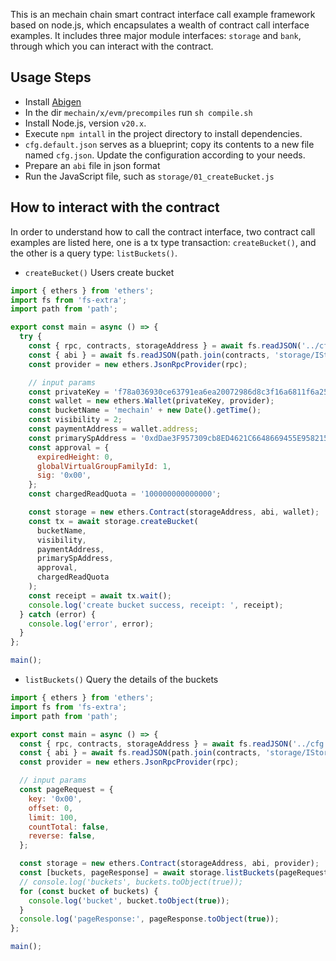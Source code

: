 

This is an mechain chain smart contract interface call example framework based on node.js, which encapsulates a wealth of contract call interface examples. It includes three major module interfaces: `storage` and `bank`, through which you can interact with the contract.

## Usage Steps
- Install [Abigen](https://geth.ethereum.org/docs/tools/abigen)
- In the dir `mechain/x/evm/precompiles` run `sh compile.sh`
- Install Node.js, version `v20.x`.
- Execute `npm intall` in the project directory to install dependencies.
- `cfg.default.json` serves as a blueprint; copy its contents to a new file named `cfg.json`. Update the configuration according to your needs.
- Prepare an `abi` file in json format
- Run the JavaScript file, such as `storage/01_createBucket.js`



## How to interact with the contract

In order to understand how to call the contract interface, two contract call examples are listed here, one is a tx type transaction: `createBucket()`, and the other is a query type: `listBuckets()`.

- `createBucket()` Users create bucket

```javascript
import { ethers } from 'ethers';
import fs from 'fs-extra';
import path from 'path';

export const main = async () => {
  try {
    const { rpc, contracts, storageAddress } = await fs.readJSON('../cfg.json');
    const { abi } = await fs.readJSON(path.join(contracts, 'storage/IStorage.sol/IStorage.json'));
    const provider = new ethers.JsonRpcProvider(rpc);

    // input params
    const privateKey = 'f78a036930ce63791ea6ea20072986d8c3f16a6811f6a2583b0787c45086f769';
    const wallet = new ethers.Wallet(privateKey, provider);
    const bucketName = 'mechain' + new Date().getTime();
    const visibility = 2;
    const paymentAddress = wallet.address;
    const primarySpAddress = '0xdDae3F957309cb8ED4621C6648669455E958215B';
    const approval = {
      expiredHeight: 0,
      globalVirtualGroupFamilyId: 1,
      sig: '0x00',
    };
    const chargedReadQuota = '100000000000000';

    const storage = new ethers.Contract(storageAddress, abi, wallet);
    const tx = await storage.createBucket(
      bucketName,
      visibility,
      paymentAddress,
      primarySpAddress,
      approval,
      chargedReadQuota
    );
    const receipt = await tx.wait();
    console.log('create bucket success, receipt: ', receipt);
  } catch (error) {
    console.log('error', error);
  }
};

main();

```



- `listBuckets()` Query the details of the buckets

```javascript
import { ethers } from 'ethers';
import fs from 'fs-extra';
import path from 'path';

export const main = async () => {
  const { rpc, contracts, storageAddress } = await fs.readJSON('../cfg.json');
  const { abi } = await fs.readJSON(path.join(contracts, 'storage/IStorage.sol/IStorage.json'));
  const provider = new ethers.JsonRpcProvider(rpc);

  // input params
  const pageRequest = {
    key: '0x00',
    offset: 0,
    limit: 100,
    countTotal: false,
    reverse: false,
  };

  const storage = new ethers.Contract(storageAddress, abi, provider);
  const [buckets, pageResponse] = await storage.listBuckets(pageRequest);
  // console.log('buckets', buckets.toObject(true));
  for (const bucket of buckets) {
    console.log('bucket', bucket.toObject(true));
  }
  console.log('pageResponse:', pageResponse.toObject(true));
};

main();

```